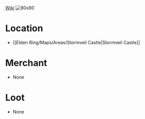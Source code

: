 [Wiki](https://eldenring.wiki.fextralife.com/Misericorde)
![80x80](rsx_img_weapon_daggers_misericorde.png)

# Location
- [[Elden Ring/Maps/Areas/Stormveil Castle|Stormveil Castle]]
  

# Merchant
- None

# Loot
- None